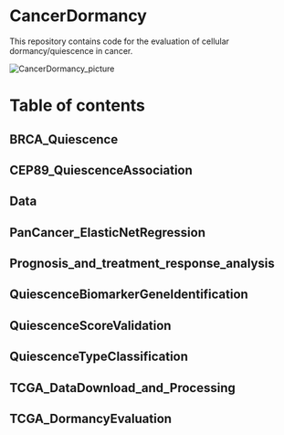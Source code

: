 # CancerDormancy

This repository contains code for the evaluation of cellular dormancy/quiescence in cancer.

![CancerDormancy_picture](https://user-images.githubusercontent.com/51481454/141082122-c3711ca2-1c96-4853-bb46-589356403996.png)

# Table of contents

## BRCA_Quiescence

## CEP89_QuiescenceAssociation

## Data

## PanCancer_ElasticNetRegression

## Prognosis_and_treatment_response_analysis

## QuiescenceBiomarkerGeneIdentification

## QuiescenceScoreValidation

## QuiescenceTypeClassification

## TCGA_DataDownload_and_Processing

## TCGA_DormancyEvaluation


